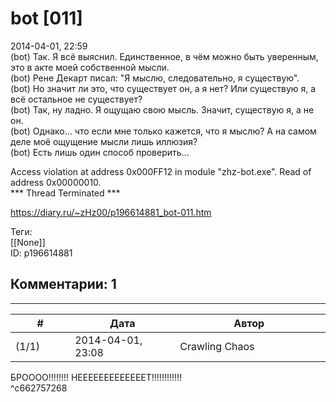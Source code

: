 bot [011]
=========

  
2014-04-01, 22:59  
 (bot) Так. Я всё выяснил. Единственное, в чём можно быть уверенным, это в акте моей собственной мысли.   
 (bot) Рене Декарт писал: "Я мыслю, следовательно, я существую".   
 (bot) Но значит ли это, что существует он, а я нет? Или существую я, а всё остальное не существует?   
 (bot) Так, ну ладно. Я ощущаю свою мысль. Значит, существую я, а не он.   
 (bot) Однако... что если мне только кажется, что я мыслю? А на самом деле моё ощущение мысли лишь иллюзия?   
 (bot) Есть лишь один способ проверить...   
   
 Access violation at address 0x000FF12 in module "zhz-bot.exe". Read of address 0x00000010.   
 \*\*\* Thread Terminated \*\*\*   
  
<https://diary.ru/~zHz00/p196614881_bot-011.htm>  
  
Теги:  
[[None]]  
ID: p196614881  


Комментарии: 1
--------------

  


---



|         #         |              Дата              |                     Автор                     |           ID           |
| --- | --- | --- | --- |
| (1/1) | 2014-04-01, 23:08 | Crawling Chaos | c662757268 |

  
 БРОООО!!!!!!!! НЕЕЕЕЕЕЕЕЕЕЕЕЕТ!!!!!!!!!!!!   
 ^c662757268